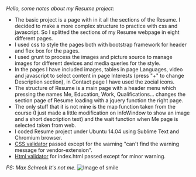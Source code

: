*Hello, some notes about my Resume project:*
* The basic project is a page with in it all the sections of the Resume. I decided to make a more complex structure to practice with css and javascript. So I splitted the sections of my Resume webpage in eight different pages.
* I used css to style the pages both with bootstrap framework for header and flex box for the pages.
* I used grunt to process the images and picture source to manage images for different devices and media queries for the style.
* In the pages I have included images, tables in page Languages, video and javascript to select content in page Interests (press "+"
to change Description section), in Contact page I have used the zocial icons.
* The structure of Resume is a main page with a header menu which pressing the names Me, Education, Work, Qualifications... changes the section page of Resume loading with a jquery function the right page.
* The only stuff that it is not mine is the map function taken from the course (I just made a little modification on infoWindow to show an image and a short description text) and the wait function when Me page is selected taken from web.
* I coded Resume project under Ubuntu 14.04 using Sublime Text and Chromium browser.
* [CSS validator](jigsaw.w3.org/css-validator/#validate_by_input) passed except for the warning "can't find the warning message for vendor-extension".
* [Html validator](validator.w3.org/#validate_by_input) for index.html passed except for minor warning.

*PS: Max Schreck It's not me.* ![Image of smile](https://discuss.okfn.org/images/emoji/emoji_one/wink.png?v=0)